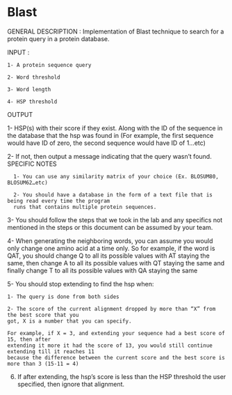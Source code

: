 # Blast

GENERAL DESCRIPTION : Implementation of Blast technique to search for a protein query in a protein database.





INPUT :

    1- A protein sequence query

    2- Word threshold

    3- Word length

    4- HSP threshold 





OUTPUT

  1- HSP(s) with their score if they exist. Along with the ID of the sequence in the database that the 
  hsp was found in (For example, the first sequence would have ID of zero, the second sequence 
  would have ID of 1…etc)


  2- If not, then output a message indicating that the query wasn’t found. 
  SPECIFIC NOTES 

      1- You can use any similarity matrix of your choice (Ex. BLOSUM80, BLOSUM62…etc)

      2- You should have a database in the form of a text file that is being read every time the program 
      runs that contains multiple protein sequences.


  3- You should follow the steps that we took in the lab and any specifics not mentioned in the steps 
  or this document can be assumed by your team.


  4- When generating the neighboring words, you can assume you would only change one amino acid 
  at a time only. So for example, if the word is QAT, you should change Q to all its possible values 
  with AT staying the same, then change A to all its possible values with QT staying the same and 
  finally change T to all its possible values with QA staying the same


  5- You should stop extending to find the hsp when: 

    1- The query is done from both sides

    2- The score of the current alignment dropped by more than “X” from the best score that you 
    got, X is a number that you can specify. 

    For example, if X = 3, and extending your sequence had a best score of 15, then after 
    extending it more it had the score of 13, you would still continue extending till it reaches 11 
    because the difference between the current score and the best score is more than 3 (15-11 = 4)
6. If after extending, the hsp’s score is less than the HSP threshold the user specified, then ignore that alignment.
